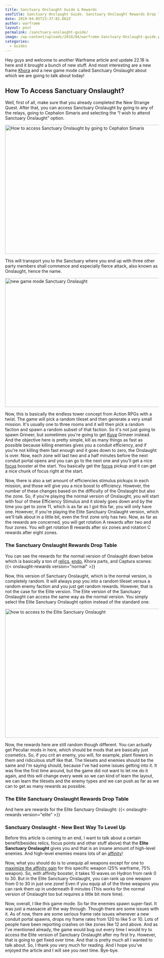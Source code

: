 ```yaml
---
title: Sanctuary Onslaught Guide & Rewards
seoTitle: Sanctuary Onslaught Guide. Sanctuary Onslaught Rewards Drop Table
date: 2019-04-05T23:37:02.662Z
author: warframe
layout: post
permalink: /sanctuary-onslaught-guide/
image: /wp-content/uploads/2018/04/warframe-Sanctuary-Onslaught-guide.png
categories:
  - Guides
---
```

Hey guys and welcome to another Warframe article and update 22.18 is here and it brought a bunch of new stuff. And most interesting are a new frame [Khora](/khora-whip-claw-build/ "Khora Whip Claw Build") and a new game mode called Sanctuary Onslaught about which we are going to talk about today!<!--more-->

## How To Access Sanctuary Onslaught?

Well, first of all, make sure that you already completed the New Strange Quest. After that, you can access Sanctuary Onslaught by going to any of the relays, going to Cephalon Simaris and selecting the &#8220;I wish to attend Sanctuary Onslaught&#8221; option.

<img src="https://warframeblog.com/wp-content/uploads/2018/04/access-to-Sanctuary-Onslaught-1024x576.png" title="Warframe How to access Sanctuary Onslaught?" alt="How to access Sanctuary Onslaught by going to Cephalon Simaris" width="750" height="422" class="alignnone size-large wp-image-1283" srcset="https://warframeblog.com/wp-content/uploads/2018/04/access-to-Sanctuary-Onslaught-1024x576.png 1024w, https://warframeblog.com/wp-content/uploads/2018/04/access-to-Sanctuary-Onslaught-300x169.png 300w, https://warframeblog.com/wp-content/uploads/2018/04/access-to-Sanctuary-Onslaught-768x432.png 768w" sizes="(max-width: 750px) 100vw, 750px" />

This will transport you to the Sanctuary where you end up with three other party members shall commence and especially fierce attack, also known as Onslaught, hence the name.

<img src="https://warframeblog.com/wp-content/uploads/2018/04/Sanctuary-Onslaught-get-started-1024x576.png" title="Warframe Sanctuary Onslaught" alt="new game mode Sanctuary Onslaught" width="750" height="422" class="alignnone size-large wp-image-1286" srcset="https://warframeblog.com/wp-content/uploads/2018/04/Sanctuary-Onslaught-get-started-1024x576.png 1024w, https://warframeblog.com/wp-content/uploads/2018/04/Sanctuary-Onslaught-get-started-300x169.png 300w, https://warframeblog.com/wp-content/uploads/2018/04/Sanctuary-Onslaught-get-started-768x432.png 768w" sizes="(max-width: 750px) 100vw, 750px" />

Now, this is basically the endless tower concept from Action RPGs with a twist. The game will pick a random tileset and then generate a very small mission. It's usually one to three rooms and it will then pick a random faction and spawn a random subset of that faction. So it's not just going to spawn Grineer, but sometimes you're going to get [Kuva](/where-and-how-to-farm-kuva/) Grineer instead. And the objective here is pretty simple, kill as many things as fast as possible because killing enemies gives you a conduit efficiency, and if you're not killing them fast enough and it goes down to zero, the Onslaught is over. Now, each zone will last two and a half minutes before the next conduit portal opens and you can go to the next one and you'll get a nice [focus](/how-to-farm-focus-points/) booster at the start. You basically get the [focus](/what-focus-school-to-choose-after-second-dream-quest/) pickup and it can get a nice chunk of focus right at the start.

Now, there is also a set amount of efficiencies stimulus pickups in each mission, and those will give you a nice boost to efficiency. However, the number of these changes based on the difficulty of the Onslaught but also the zone. So, if you're playing the normal version of Onslaught, you will start with four of these Efficiency Stimulus and it slowly goes down and by the time you get to zone 11, which is as far as I got this far, you will only have one. However, if you're playing the Elite Sanctuary Onslaught version, which we'll talk about in a little bit, even the first zone only has two. Now, as far as the rewards are concerned, you will get rotation A rewards after two and four zones. You will get rotation B rewards after six zones and rotation C rewards after eight zones.

### The Sanctuary Onslaught Rewards Drop Table

You can see the rewards for the normal version of Onslaught down below which is basically a ton of [relics](/how-to-farm-relics/ "How To Farm Relics in Warframe"), [endo](/how-farm-endo/), Khora parts, and Captura scenes:
{{< onslaught-rewards version="normal" >}}

Now, this version of Sanctuary Onslaught, which is the normal version, is completely random. It will always pop you into a random tileset versus a random enemy faction and you just get random rewards. However, that is not the case for the Elite version. The Elite version of the Sanctuary Onslaught can access the same way as the normal version. You simply select the Elite Sanctuary Onslaught option instead of the standard one.

<img src="https://warframeblog.com/wp-content/uploads/2018/04/access-to-elite-Sanctuary-Onslaught-1024x576.png" title="Warframe Elite Sanctuary Onslaught" alt="how to access to the Elite Sanctuary Onslaught" width="750" height="422" class="alignnone size-large wp-image-1282" srcset="https://warframeblog.com/wp-content/uploads/2018/04/access-to-elite-Sanctuary-Onslaught-1024x576.png 1024w, https://warframeblog.com/wp-content/uploads/2018/04/access-to-elite-Sanctuary-Onslaught-300x169.png 300w, https://warframeblog.com/wp-content/uploads/2018/04/access-to-elite-Sanctuary-Onslaught-768x432.png 768w" sizes="(max-width: 750px) 100vw, 750px" />

Now, the rewards here are still random though different. You can actually get Peculiar mods in here, which should be mods that are basically just cosmetics. So, if you crit an enemy, you will, for example, plant flowers in them and ridiculous stuff like that. The tilesets and enemies should be the same and I'm saying should, because I've had some issues getting into it. It was fine the first time around, but the game did not want to let me do it again, and this will change every week so we can kind of learn the layout, we can learn the tilesets and the enemy types and we can push as far as we can to get as many rewards as possible.

### The Elite Sanctuary Onslaught Rewards Drop Table

And here are rewards for the Elite Sanctuary Onslaught:
{{< onslaught-rewards version="elite" >}}

### Sanctuary Onslaught - New Best Way To Level Up

Before this article is coming to an end, I want to talk about a certain benefit(besides relics, focus points and other stuff above) that the **Elite Sanctuary Onslaught** gives you and that is an insane amount of high-level enemies. And high-level enemies means lots of an [affinity](/affinity-mastery-rank/)!

Now, what you should do is to unequip all weapons except for one to [maximize the affinity gain](/affinity-how-level-up/) for this specific weapon (25% warframe, 75% weapon). So, with affinity booster, it takes 10 waves on Hydron from rank 0 to 30. But in the Elite Sanctuary Onslaught, you can rank up one weapon from 0 to 30 in just one zone! Even if you equip all of the three weapons you can rank them up in underneath 8 minutes (This works for the normal version of Onslaught too but requires a little bit more time).

Now, overall, I like this game mode. So far the enemies spawn super-fast. It was just a massacre all the way through. Though there are some issues with it. As of now, there are some serious frame rate issues whenever a new conduit portal spawns, drops my frame rates from 120 to like 5 or 10. Lots of people have been reporting crashes on like zones like 12 and above. And as I've mentioned already, the game would bug out every time I would try to access the Elite version of Sanctuary Onslaught after my first try. However, that is going to get fixed over time. And that is pretty much all I wanted to talk about. So, I thank you very much for reading. And I hope you've enjoyed the article and I will see you next time. Bye-bye.
